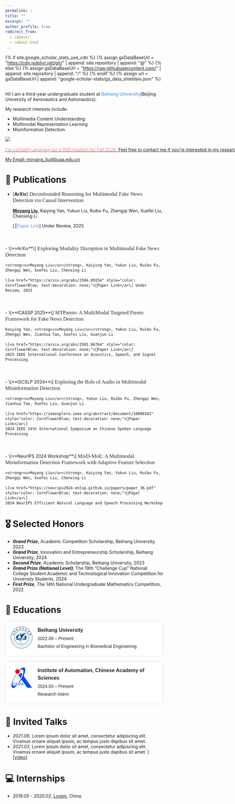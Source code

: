 ```yaml
---
permalink: /
title: ""
excerpt: ""
author_profile: true
redirect_from: 
  - /about/
  - /about.html
---
```


{% if site.google_scholar_stats_use_cdn %}
{% assign gsDataBaseUrl = "https://cdn.jsdelivr.net/gh/" | append: site.repository | append: "@" %}
{% else %}
{% assign gsDataBaseUrl = "https://raw.githubusercontent.com/" | append: site.repository | append: "/" %}
{% endif %}
{% assign url = gsDataBaseUrl | append: "google-scholar-stats/gs_data_shieldsio.json" %}

<span class='anchor' id='about-me'></span>
<br/>
Hi! I am a third-year undergraduate student at <font color=DodgerBlue>Beihang University</font>(Beijing University of Aeronautics and Astronautics).

My research interests include:
+ Multimedia Content Understanding
+ Multimodal Representation Learning
+ Misinformation Detection
  
<a href='https://scholar.google.com/citations?user=_NICS5EAAAAJ'><img src="https://img.shields.io/endpoint?url={{ url | url_encode }}&logo=Google%20Scholar&labelColor=f6f6f6&color=9cf&style=flat&label=Google Scholar Citations">

<nobr><font color=LightCoral>I'm currently applying for a PhD position for Fall 2026.</font> Feel free to contact me if you're interested in my research or just want to chat!</nobr>

My Email: <moyang_liu@buaa.edu.cn>

# 📝 Publications 

- \[**ArXiv**\]
  <span style="font-size: 1.2em; font-family: 'Palatino', 'Georgia', serif; color: #2a2a2a;">
    Deconfounded Reasoning for Multimodal Fake News Detection via Causal Intervention
  </span>

    <strong><u>Moyang Liu</u></strong>, Kaiying Yan, Yukun Liu, Ruibo Fu, Zhengqi Wen, Xuefei Liu, Chenxing Li
  
    \[<a href="https://arxiv.org/abs/2504.09163" style="color: CornflowerBlue; text-decoration: none;">🔗Paper Link</a>\] Under Review, 2025
<br/>
<div style="margin-top: 23px;"></div>
- \[**ArXiv**\]
  <span style="font-size: 1.2em; font-family: 'Palatino', 'Georgia', serif; color: #2a2a2a;">
    Exploring Modality Disruption in Multimodal Fake News Detection
  </span>

    <strong><u>Moyang Liu</u></strong>, Kaiying Yan, Yukun Liu, Ruibo Fu, Zhengqi Wen, Xuefei Liu, Chenxing Li
  
    \[<a href="https://arxiv.org/abs/2504.09154" style="color: CornflowerBlue; text-decoration: none;">🔗Paper Link</a>\] Under Review, 2025
<br/>
<div style="margin-top: 23px;"></div>
- \[**ICASSP 2025**\]
  <span style="font-size: 1.2em; font-family: 'Palatino', 'Georgia', serif; color: #2a2a2a;">
    MTPareto: A MultiModal Targeted Pareto Framework for Fake News Detection
  </span>

    Kaiying Yan, <strong><u>Moyang Liu</u></strong>, Yukun Liu, Ruibo Fu, Zhengqi Wen, Jianhua Tao, Xuefei Liu, Guanjun Li
  
    \[<a href="https://arxiv.org/abs/2501.06764" style="color: CornflowerBlue; text-decoration: none;">🔗Paper Link</a>\]
    2025 IEEE International Conference on Acoustics, Speech, and Signal Processing
<br/>
<div style="margin-top: 23px;"></div>
- \[**ISCSLP 2024**\]
  <span style="font-size: 1.2em; font-family: 'Palatino', 'Georgia', serif; color: #2a2a2a;">
    Exploring the Role of Audio in Multimodal Misinformation Detection
  </span>

    <strong><u>Moyang Liu</u></strong>, Yukun Liu, Ruibo Fu, Zhengqi Wen, Jianhua Tao, Xuefei Liu, Guanjun Li
  
    \[<a href="https://ieeexplore.ieee.org/abstract/document/10800162" style="color: CornflowerBlue; text-decoration: none;">🔗Paper Link</a>\]
    2024 IEEE 14th International Symposium on Chinese Spoken Language Processing
<br/>
<div style="margin-top: 23px;"></div>
- \[**NeurIPS 2024 Workshop**\]
  <span style="font-size: 1.2em; font-family: 'Palatino', 'Georgia', serif; color: #2a2a2a;">
    MisD-MoE: A Multimodal Misinformation Detection Framework with Adaptive Feature Selection
  </span>

    <strong><u>Moyang Liu</u></strong>, Kaiying Yan, Yukun Liu, Ruibo Fu, Zhengqi Wen, Xuefei Liu, Chenxing Li
  
    \[<a href="https://neurips2024-enlsp.github.io/papers/paper_36.pdf" style="color: CornflowerBlue; text-decoration: none;">🔗Paper Link</a>\]
    2024 NeurIPS Efficient Natural Language and Speech Processing Workshop


# 🎖 Selected Honors 

- <span style="color: #111111; font-weight: bold; font-style: italic;">Grand Prize</span>, Academic Competition Scholarship, Beihang University, 2023
- <span style="color: #111111; font-weight: bold; font-style: italic;">Grand Prize</span>, Innovation and Entrepreneurship Scholarship, Beihang University, 2024
- <span style="color: #111111; font-weight: bold; font-style: italic;">Second Prize</span>, Academic Scholarship, Beihang University, 2023
- <span style="color: #111111; font-weight: bold; font-style: italic;">Grand Prize (National Level)</span>, The 19th “Challenge Cup” National College Student Academic and Technological Innovation Competition for University Students, 2024
- <span style="color: #111111; font-weight: bold; font-style: italic;">First Prize</span>, The 14th National Undergraduate Mathematics Competition, 2022


# 📖 Educations
<style>
  .edu-card {
    display: flex;
    align-items: flex-start;
    border: 1px solid #ddd;
    border-radius: 10px;
    padding: 16px;
    margin: 16px 0;
    background-color: #fff;
    font-family: sans-serif;
    color: #222;
  }

  .edu-logo {
    width: 70px;
    height: 70px;
    margin-right: 16px;
    flex-shrink: 0;
    border-radius: 8px;
  }

  .edu-content {
    font-size: 14px;
    line-height: 1.5;
  }

  .edu-content h3 {
    margin: 0;
    font-size: 16px;
  }

  .edu-content p {
    margin: 4px 0;
  }
</style>

<div class="edu-card">
  <img class="edu-logo" src="/images/beihanglogo.jpg" alt="University Logo">
  <div class="edu-content">
    <h3>Beihang University</h3>
    <p>2022.09 – Present</p>
    <p>Bachelor of Engineering in Biomedical Engineering</p>
  </div>
</div>

<div class="edu-card">
  <img class="edu-logo" src="/images/casialogo.jpg" alt="CASIA Logo">
  <div class="edu-content">
    <h3>Institute of Automation, Chinese Academy of Sciences</h3>
    <p>2024.03 – Present</p>
    <p>Research Intern</p>
  </div>
</div>

# 💬 Invited Talks
- *2021.06*, Lorem ipsum dolor sit amet, consectetur adipiscing elit. Vivamus ornare aliquet ipsum, ac tempus justo dapibus sit amet. 
- *2021.03*, Lorem ipsum dolor sit amet, consectetur adipiscing elit. Vivamus ornare aliquet ipsum, ac tempus justo dapibus sit amet.  \| [\[video\]](https://github.com/)

# 💻 Internships
- *2019.05 - 2020.02*, [Lorem](https://github.com/), China.
